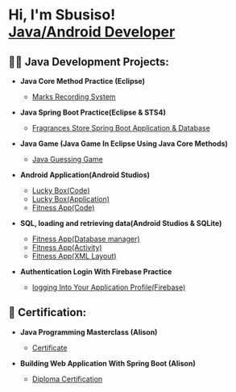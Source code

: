 <h1>Hi, I'm Sbusiso! <br/><a href="https://github.com/joshmadakor1">Java/Android Developer</a>

<h2>👨‍💻 Java Development Projects:</h2>

- <b>Java Core Method Practice (Eclipse)</b>
  - [Marks Recording System](https://github.com/SbusisoC/Marks-Recording-System)

- <b>Java Spring Boot Practice(Eclipse & STS4)</b>
  - [Fragrances Store Spring Boot Application & Database](https://github.com/SbusisoC/Fragrances-Store-Spring-Boot)
    
- <b>Java Game (Java Game In Eclipse Using Java Core Methods)</b>
  - [Java Guessing Game](https://github.com/SbusisoC/Java-Game-) 
  
- <b>Android Application(Android Studios)</b>
  - [Lucky Box(Code)](https://github.com/SbusisoC/Android-Game-Application) 
  - [Lucky Box(Application)](https://apkfab.com/lucky-box/com.example.game/apk?h=690fbbd519cff48928d3371ba8a0b51574bd2e0e779b2b80f0f4d14ae15bd701)
  - [Fitness App(Code)](https://github.com/SbusisoC/Fitness-App-Android-Best-You)

- <b>SQL, loading and retrieving data(Android Studios & SQLite)</b>
  - [Fitness App(Database manager)](https://github.com/SbusisoC/Fitness-App-Android-Best-You/commit/c8c1e4a4fc6f7a02c4ca544e5b315ddd707349e2#diff-9eb3fa37a28b8e31690a40438d4467c19dfd449e909ca73d2e51ad1cfb5273ff)
  - [Fitness App(Activity)](https://github.com/SbusisoC/Fitness-Android-App/blob/main/java/com/example/app4/ui/workouts/chestWorkouts.java)
  - [Fitness App(XML Layout)](https://github.com/SbusisoC/Fitness-Android-App/blob/main/res/layout/activity_chest_workouts.xml)
 
- <b>Authentication Login With Firebase Practice</b>
  - [logging Into Your Application Profile(Firebase)](https://github.com/SbusisoC/Logging-in-with-Firebase)
    
<h2>📜 Certification:</h2>

- <b>Java Programming Masterclass (Alison)</b>
  - [Certificate](https://alison.com/shop)

- <b>Building Web Application With Spring Boot (Alison)</b>
  - [Diploma Certification](https://alison.com/shop)
